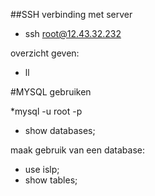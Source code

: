 ##SSH verbinding met server

* ssh root@12.43.32.232

overzicht geven:

* ll

#MYSQL gebruiken

*mysql -u root -p 
* show databases;

maak gebruik van een database:

* use islp; 
* show tables;


